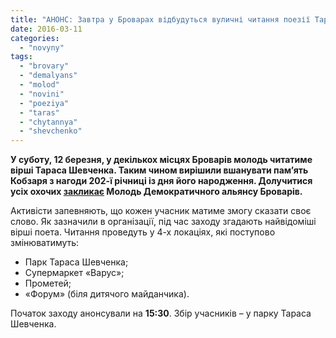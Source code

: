 ```yaml
---
title: "АНОНС: Завтра у Броварах відбудуться вуличні читання поезії Тараса Шевченка"
date: 2016-03-11
categories: 
  - "novyny"
tags: 
  - "brovary"
  - "demalyans"
  - "molod"
  - "novini"
  - "poeziya"
  - "taras"
  - "chytannya"
  - "shevchenko"
---
```


**У суботу, 12 березня, у декількох місцях Броварів молодь читатиме вірші Тараса Шевченка. Таким чином вирішили вшанувати пам’ять Кобзаря з нагоди 202-ї річниці із дня його народження. Долучитися усіх охочих [закликає](https://vk.com/event116822842) Молодь Демократичного альянсу Броварів.**

Активісти запевняють, що кожен учасник матиме змогу сказати своє слово. Як зазначили в організації, під час заходу згадають найвідоміші вірші поета. Читання проведуть у 4-х локаціях, які поступово змінюватимуть:

- Парк Тараса Шевченка;
- Супермаркет «Варус»;
- Прометей;
- «Форум» (біля дитячого майданчика).

Початок заходу анонсували на **15:30**. Збір учасників – у парку Тараса Шевченка.
